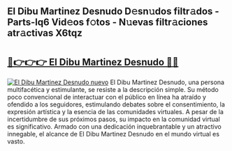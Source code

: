 ## El Dibu Martinez Desnudo D𝚎sn𝚞dos filtr𝚊dos - Parts-lq6 Vid𝚎os f𝚘tos - N𝚞evas filtr𝚊ciones atr𝚊ctivas X6tqz

# <h2><a href="http://mb0igud.tromn.icu/?c=El+Dibu+Martinez+Desnudo">🔗👉👉👉 El Dibu Martinez Desnudo 🔗🔗</a></h2>

[![El Dibu Martinez Desnudo nuevo](https://i.imgur.com/pEAQMta.gif)](http://mb0igud.tromn.icu/?c=El+Dibu+Martinez+Desnudo)
El Dibu Martinez Desnudo, una persona multifacética y estimulante, se resiste a la descripción simple. Su método poco convencional de interactuar con el público en línea ha atraído y ofendido a los seguidores, estimulando debates sobre el consentimiento, la expresión artística y la esencia de las comunidades virtuales. A pesar de la incertidumbre de sus próximos pasos, su impacto en la comunidad virtual es significativo. Armado con una dedicación inquebrantable y un atractivo innegable, el alcance de El Dibu Martinez Desnudo en el mundo virtual es vasto.
